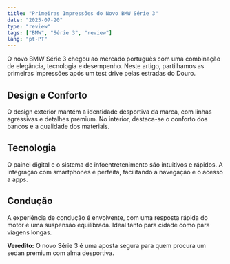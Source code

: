 ```yaml
---
title: "Primeiras Impressões do Novo BMW Série 3"
date: "2025-07-20"
type: "review"
tags: ["BMW", "Série 3", "review"]
lang: "pt-PT"
---
```


O novo BMW Série 3 chegou ao mercado português com uma combinação de elegância, tecnologia e desempenho. Neste artigo, partilhamos as primeiras impressões após um test drive pelas estradas do Douro.

## Design e Conforto
O design exterior mantém a identidade desportiva da marca, com linhas agressivas e detalhes premium. No interior, destaca-se o conforto dos bancos e a qualidade dos materiais.

## Tecnologia
O painel digital e o sistema de infoentretenimento são intuitivos e rápidos. A integração com smartphones é perfeita, facilitando a navegação e o acesso a apps.

## Condução
A experiência de condução é envolvente, com uma resposta rápida do motor e uma suspensão equilibrada. Ideal tanto para cidade como para viagens longas.

**Veredito:** O novo Série 3 é uma aposta segura para quem procura um sedan premium com alma desportiva.
